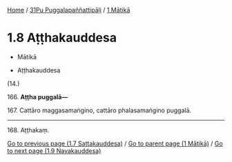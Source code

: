 
[Home](/) / [31Pu Puggalapaññattipāḷi](...md) / [1 Mātikā](../31Pu/1.md)

# 1.8 Aṭṭhakauddesa

* Mātikā

* Aṭṭhakauddesa

(14.)

166\. **Aṭṭha puggalā—**

167\. Cattāro maggasamaṅgino, cattāro phalasamaṅgino puggalā.

---

168\. Aṭṭhakaṃ.



[Go to previous page (1.7 Sattakauddesa)](1.7.md) / [Go to parent page (1 Mātikā)](../31Pu/1.md) / [Go to next page (1.9 Navakauddesa)](1.9.md)


